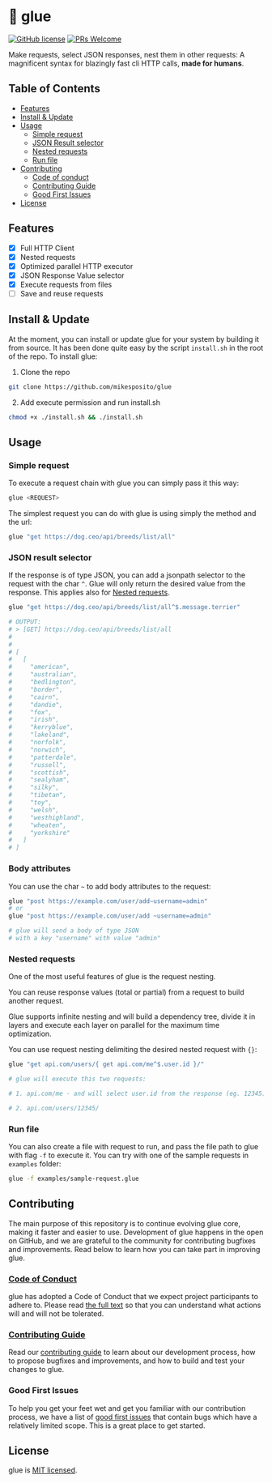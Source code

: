 # 🔗 glue

[![GitHub license](https://img.shields.io/badge/license-MIT-blue.svg)](https://github.com/mikesposito/glue/blob/main/LICENSE)
[![PRs Welcome](https://img.shields.io/badge/PRs-welcome-brightgreen.svg)](https://github.com/mikesposito/glue/blob/main/CONTRIBUTING.md)

Make requests, select JSON responses, nest them in other requests: A magnificent syntax for blazingly fast cli HTTP calls, **made for humans**.

## Table of Contents

- [Features](#features)
- [Install & Update](#install--update)
- [Usage](#usage)  
  - [Simple request](#simple-request)
  - [JSON Result selector](#json-result-selector)
  - [Nested requests](#nested-requests)
  - [Run file](#run-file)
- [Contributing](#contributing)
  - [Code of conduct](#code-of-conduct)
  - [Contributing Guide](#contributing-guide)
  - [Good First Issues](#good-first-issues)
- [License](#license)

## Features

- [x] Full HTTP Client
- [x] Nested requests
- [x] Optimized parallel HTTP executor
- [x] JSON Response Value selector
- [x] Execute requests from files
- [ ] Save and reuse requests

## Install & Update

At the moment, you can install or update glue for your system by building it from source. It has been done quite easy by the script `install.sh`
in the root of the repo. To install glue:

1. Clone the repo
```bash
git clone https://github.com/mikesposito/glue
```
2. Add execute permission and run install.sh
```bash
chmod +x ./install.sh && ./install.sh
```

## Usage

### Simple request

To execute a request chain with glue you can simply pass it this way:

```bash
glue <REQUEST>
```

The simplest request you can do with glue is using simply the method and the url:

```bash
glue "get https://dog.ceo/api/breeds/list/all"
```

### JSON result selector

If the response is of type JSON, you can add a jsonpath selector to the request with the char `^`. Glue will only return the desired value from the response. This applies also for [Nested requests](#nested-requests).

```bash
glue "get https://dog.ceo/api/breeds/list/all^$.message.terrier"

# OUTPUT:
# > [GET] https://dog.ceo/api/breeds/list/all
# 
# 
# [
#   [
#     "american",
#     "australian",
#     "bedlington",
#     "border",
#     "cairn",
#     "dandie",
#     "fox",
#     "irish",
#     "kerryblue",
#     "lakeland",
#     "norfolk",
#     "norwich",
#     "patterdale",
#     "russell",
#     "scottish",
#     "sealyham",
#     "silky",
#     "tibetan",
#     "toy",
#     "welsh",
#     "westhighland",
#     "wheaten",
#     "yorkshire"
#   ]
# ]
```

### Body attributes

You can use the char `~` to add body attributes to the request:

```bash
glue "post https://example.com/user/add~username=admin"
# or
glue "post https://example.com/user/add ~username=admin"

# glue will send a body of type JSON 
# with a key "username" with value "admin"
```

### Nested requests

One of the most useful features of glue is the request nesting. 

You can reuse response values (total or partial) from a request to build another request. 

Glue supports infinite nesting and will build a dependency tree, divide it in layers and execute each layer on parallel for the maximum time optimization.

You can use request nesting delimiting the desired nested request with `{}`:

```bash
glue "get api.com/users/{ get api.com/me^$.user.id }/"

# glue will execute this two requests:

# 1. api.com/me - and will select user.id from the response (eg. 12345)

# 2. api.com/users/12345/
```

### Run file

You can also create a file with request to run, and pass the file path to glue with flag `-f` to execute it. You can try with one of the sample requests in `examples` folder:

```bash
glue -f examples/sample-request.glue
```

## Contributing

The main purpose of this repository is to continue evolving glue core, making it faster and easier to use. Development of glue happens in the open on GitHub, and we are grateful to the community for contributing bugfixes and improvements. Read below to learn how you can take part in improving glue.

### [Code of Conduct](CODE_OF_CONDUCT.md)

glue has adopted a Code of Conduct that we expect project participants to adhere to. Please read [the full text](CODE_OF_CONDUCT.md) so that you can understand what actions will and will not be tolerated.

### [Contributing Guide](CONTRIBUTING.md)

Read our [contributing guide](CONTRIBUTING.md) to learn about our development process, how to propose bugfixes and improvements, and how to build and test your changes to glue.

### Good First Issues

To help you get your feet wet and get you familiar with our contribution process, we have a list of [good first issues](https://github.com/mikesposito/glue/labels/good%20first%20issue) that contain bugs which have a relatively limited scope. This is a great place to get started.

## License

glue is [MIT licensed](./LICENSE).